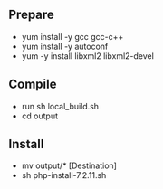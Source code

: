 ## Prepare ##
- yum install -y gcc gcc-c++
- yum install -y autoconf
- yum -y install libxml2 libxml2-devel
## Compile ##
- run sh local_build.sh
- cd output
## Install ##
- mv output/* [Destination]
- sh php-install-7.2.11.sh

